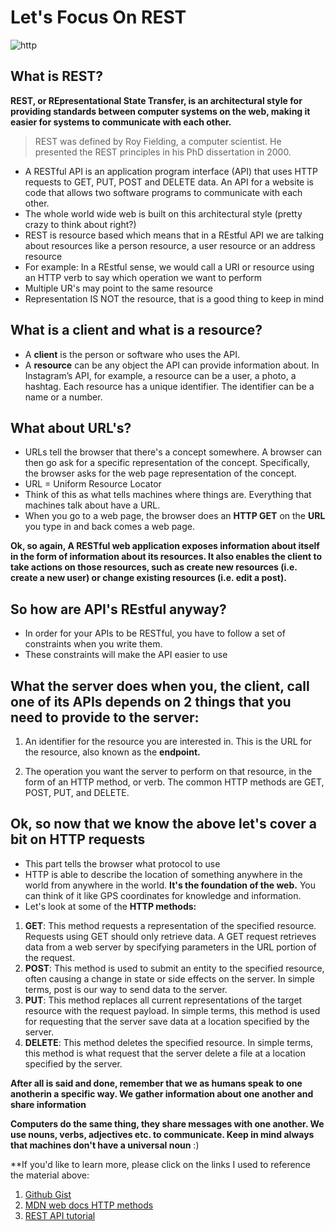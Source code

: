 # Let's Focus On REST

![http](https://upload.wikimedia.org/wikipedia/commons/thumb/8/83/Internet1.svg/2000px-Internet1.svg.png)

## What is REST?
**REST, or REpresentational State Transfer, is an architectural style for providing standards between computer systems on the web, making it easier for systems to communicate with each other.**
>REST was defined by Roy Fielding, a computer scientist. He presented the REST principles in his PhD dissertation in 2000.
>
* A RESTful API is an application program interface (API) that uses HTTP requests to GET, PUT, POST and DELETE data. An API for a website is code that allows two software programs to communicate with each other.
* The whole world wide web is built on this architectural style (pretty crazy to think about right?)
* REST is resource based which means that in a REstful API we are talking about resources like a person resource, a user resource or an address resource
* For example: In a REstful sense, we would call a URI or resource using an HTTP verb to say which operation we want to perform
* Multiple UR's may point to the same resource
* Representation IS NOT the resource, that is a good thing to keep in mind

## What is a client and what is a resource? 
* A **client** is the person or software who uses the API.
* A **resource** can be any object the API can provide information about. In Instagram’s API, for example, a resource can be a user, a photo, a hashtag. Each resource has a unique identifier. The identifier can be a name or a number.

## What about URL's?
* URLs tell the browser that there's a concept somewhere. A browser can then go ask for a specific representation of the concept. Specifically, the browser asks for the web page representation of the concept.
* URL = Uniform Resource Locator
* Think of this as what tells machines where things are. Everything that machines talk about have a URL.
* When you go to a web page, the browser does an **HTTP GET** on the **URL** you type in and back comes a web page.

**Ok, so again, A RESTful web application exposes information about itself in the form of information about its resources. It also enables the client to take actions on those resources, such as create new resources (i.e. create a new user) or change existing resources (i.e. edit a post).**

## So how are API's REstful anyway?
* In order for your APIs to be RESTful, you have to follow a set of constraints when you write them. 
* These constraints will make the API easier to use

## What the server does when you, the client, call one of its APIs depends on 2 things that you need to provide to the server:
1. An identifier for the resource you are interested in. This is the URL for the resource, also known as the **endpoint.** 

2. The operation you want the server to perform on that resource, in the form of an HTTP method, or verb. The common HTTP methods are GET, POST, PUT, and DELETE.

## Ok, so now that we know the above let's cover a bit on HTTP requests
* This part tells the browser what protocol to use 
* HTTP is able to describe the location of something anywhere in the world from anywhere in the world. **It's the foundation of the web.** You can think of it like GPS coordinates for knowledge and information.
* Let's look at some of the **HTTP methods:**
1. **GET**: This method requests a representation of the specified resource. Requests using GET should only retrieve data. A GET request retrieves data from a web server by specifying parameters in the URL portion of the request.
1. **POST**: This method is used to submit an entity to the specified resource, often causing a change in state or side effects on the server. In simple terms, post is our way to send data to the server.
1. **PUT**: This method replaces all current representations of the target resource with the request payload. In simple terms, this method is used for requesting that the server save data at a location specified by the server.
1. **DELETE**: This method deletes the specified resource. In simple terms, this method is what request that the server delete a file at a location specified by the server.

**After all is said and done, remember that we as humans speak to one anotherin a specific way. We gather information about one another and share information**

**Computers do the same thing, they share messages with one another. We use nouns, verbs, adjectives etc. to communicate. Keep in mind always that machines don't have a universal noun** :)

**If you'd like to learn more, please click on the links I used to reference the material above:
1. [Github Gist](https://gist.github.com/brookr/5977550)
1. [MDN web docs HTTP methods](https://developer.mozilla.org/en-US/docs/Web/HTTP/Methods)
1. [REST API tutorial](https://www.restapitutorial.com/lessons/whatisrest.html)
